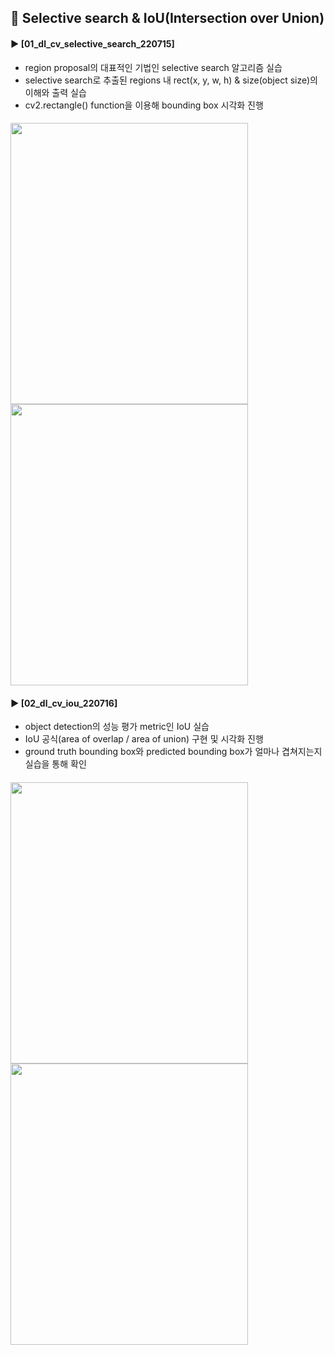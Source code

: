 ####
## 📌 Selective search & IoU(Intersection over Union)  
#### ► [01_dl_cv_selective_search_220715]  
- region proposal의 대표적인 기법인 selective search 알고리즘 실습  
- selective search로 추출된 regions 내 rect(x, y, w, h) & size(object size)의 이해와 출력 실습  
- cv2.rectangle() function을 이용해 bounding box 시각화 진행  
####
<img src="https://user-images.githubusercontent.com/108124534/179690061-061ca37c-bf9c-47c6-b0d8-d91f37c5e981.png" width="380" height="450"/><img src="https://user-images.githubusercontent.com/108124534/179654254-2344804d-bde5-4f25-998b-0b4489769e3d.png" width="380" height="450"/>

####
#### ► [02_dl_cv_iou_220716]  
- object detection의 성능 평가 metric인 IoU 실습  
- IoU 공식(area of overlap / area of union) 구현 및 시각화 진행  
- ground truth bounding box와 predicted bounding box가 얼마나 겹쳐지는지 실습을 통해 확인  
####
<img src="https://user-images.githubusercontent.com/108124534/179687962-1f94cb97-e0e7-41af-b6a3-8321d1803989.png" width="380" height="450"/><img src="https://user-images.githubusercontent.com/108124534/179688141-57c59baa-4c5e-4e77-81a1-644f53c4059a.png" width="380" height="450"/>  

####
